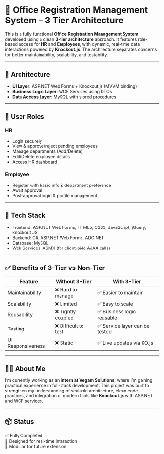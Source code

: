 # 📌 Office Registration Management System – 3 Tier Architecture

This is a fully functional **Office Registration Management System** developed using a clean **3-tier architecture** approach. It features role-based access for **HR** and **Employees**, with dynamic, real-time data interactions powered by **Knockout.js**. The architecture separates concerns for better maintainability, scalability, and testability.

---

## 🧱 Architecture
 
- **UI Layer**: ASP.NET Web Forms + Knockout.js (MVVM binding)
- **Business Logic Layer**: WCF Services using DTOs
- **Data Access Layer**: MySQL with stored procedures

---

## 👥 User Roles

### HR
- Login securely
- View & approve/reject pending employees
- Manage departments (Add/Delete)
- Edit/Delete employee details
- Access HR dashboard

### Employee
- Register with basic info & department preference
- Await approval
- Post-approval login & profile management

---

## 🚀 Tech Stack

- Frontend: ASP.NET Web Forms, HTML5, CSS3, JavaScript, jQuery, knockout JS
- Backend: C#, ASP.NET Web Forms, ADO.NET
- Database: MySQL
- Web Services: ASMX (for client-side AJAX calls) 





---

## ✅ Benefits of 3-Tier vs Non-Tier

| Feature               | Without 3-Tier       | With 3-Tier                   |
|----------------------|----------------------|-------------------------------|
| Maintainability      | ❌ Hard to manage     | ✅ Easier to maintain         |
| Scalability          | ❌ Limited            | ✅ Easy to scale              |
| Reusability          | ❌ Tightly coupled    | ✅ Business logic reusable    |
| Testing              | ❌ Difficult to test  | ✅ Service layer can be tested|
| UI Responsiveness    | ❌ Static             | ✅ Live updates via KO.js     |

---

## 🙋‍♂️ About Me

I’m currently working as an **intern at Vegam Solutions**, where I’m gaining practical experience in full-stack development. This project was built to strengthen my understanding of scalable architecture, clean code practices, and integration of modern tools like **Knockout.js** with ASP.NET and WCF services.

---

## 📦 Status

✅ Fully Completed  
🧩 Designed for real-time interaction  
📁 Modular for future extension

